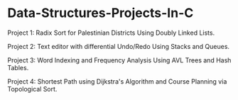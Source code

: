 # Data-Structures-Projects-In-C

Project 1: Radix Sort for Palestinian Districts Using Doubly Linked Lists.

Project 2: Text editor with differential Undo/Redo Using Stacks and Queues.

Project 3: Word Indexing and Frequency Analysis Using AVL Trees and Hash Tables.

Project 4: Shortest Path using Dijkstra's Algorithm and Course Planning via Topological Sort.

